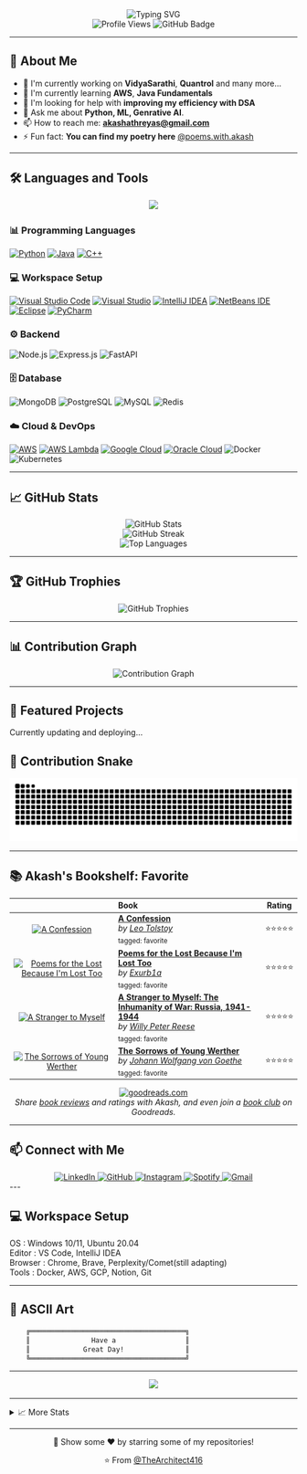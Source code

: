 <div align="center">
  <img src="https://readme-typing-svg.demolab.com?font=Fira+Code&size=32&duration=2800&pause=2000&color=A9FEF7&center=true&vCenter=true&width=940&lines=Hey!+It's+Akash+here!;I'm+a+passionate+learner;I+love+creating+innovative+solutions;Focusing+on+AI/ML+and...+Cloud+Computing!;Welcome+to+my+GitHub+profile!" alt="Typing SVG" />
</div>

<div align="center">
  <img src="https://komarev.com/ghpvc/?username=TheArchitect416&color=0e75b6&style=flat" alt="Profile Views" />
  <img src="https://img.shields.io/github/followers/TheArchitect416?label=Followers&style=social" alt="GitHub Badge" />
</div>

---

## 🚀 About Me

- 🔭 I'm currently working on **VidyaSarathi**, **Quantrol** and many more...
- 🌱 I'm currently learning **AWS**, **Java Fundamentals**
- 🤔 I'm looking for help with **improving my efficiency with DSA**
- 💬 Ask me about **Python, ML, Genrative AI**.
- 📫 How to reach me: **akashathreyas@gmail.com**
- ⚡ Fun fact: **You can find my poetry here** [@poems.with.akash](https://www.instagram.com/poems.with.akash)

---

## 🛠️ Languages and Tools

<div align="center">
  <img src="https://skillicons.dev/icons?i=python,java,cpp,ts,react,nodejs,express,mongodb,postgresql,git,kubernetes,aws&perline=10" />
</div>

### 📊 Programming Languages
[![Python](https://img.shields.io/badge/Python-3776AB?logo=python&logoColor=fff)](#)
[![Java](https://img.shields.io/badge/Java-%23ED8B00.svg?logo=openjdk&logoColor=white)](#)
[![C++](https://img.shields.io/badge/C++-%2300599C.svg?logo=c%2B%2B&logoColor=white)](#)

### 💻 Workspace Setup
[![Visual Studio Code](https://custom-icon-badges.demolab.com/badge/Visual%20Studio%20Code-0078d7.svg?logo=vsc&logoColor=white)](#)
[![Visual Studio](https://custom-icon-badges.demolab.com/badge/Visual%20Studio-5C2D91.svg?&logo=visualstudio&logoColor=white)](#)
[![IntelliJ IDEA](https://img.shields.io/badge/IntelliJIDEA-000000.svg?logo=intellij-idea&logoColor=white)](#)
[![NetBeans IDE](https://img.shields.io/badge/NetBeans%20IDE-1B6AC6.svg?logo=apache-netbeans-ide&logoColor=white)](#)
[![Eclipse](https://img.shields.io/badge/Eclipse-FE7A16.svg?logo=Eclipse&logoColor=white)](#)
[![PyCharm](https://img.shields.io/badge/PyCharm-000?logo=pycharm&logoColor=fff)](#)

### ⚙️ Backend
![Node.js](https://img.shields.io/badge/-Node.js-339933?style=flat-square&logo=node.js&logoColor=white)
![Express.js](https://img.shields.io/badge/-Express.js-000000?style=flat-square&logo=express&logoColor=white)
![FastAPI](https://img.shields.io/badge/-FastAPI-009688?style=flat-square&logo=fastapi&logoColor=white)

### 🗄️ Database
![MongoDB](https://img.shields.io/badge/-MongoDB-47A248?style=flat-square&logo=mongodb&logoColor=white)
![PostgreSQL](https://img.shields.io/badge/-PostgreSQL-336791?style=flat-square&logo=postgresql&logoColor=white)
![MySQL](https://img.shields.io/badge/-MySQL-4479A1?style=flat-square&logo=mysql&logoColor=white)
![Redis](https://img.shields.io/badge/-Redis-DC382D?style=flat-square&logo=redis&logoColor=white)

### ☁️ Cloud & DevOps
[![AWS](https://custom-icon-badges.demolab.com/badge/AWS-%23FF9900.svg?logo=aws&logoColor=white)](#)
[![AWS Lambda](https://custom-icon-badges.demolab.com/badge/AWS%20Lambda-%23FF9900.svg?logo=aws-lambda&logoColor=white)](#)
[![Google Cloud](https://img.shields.io/badge/Google%20Cloud-%234285F4.svg?logo=google-cloud&logoColor=white)](#)
[![Oracle Cloud](https://custom-icon-badges.demolab.com/badge/Oracle%20Cloud-F80000?logo=oracle&logoColor=white)](#)
![Docker](https://img.shields.io/badge/-Docker-2496ED?style=flat-square&logo=docker&logoColor=white)
![Kubernetes](https://img.shields.io/badge/-Kubernetes-326CE5?style=flat-square&logo=kubernetes&logoColor=white)

---

## 📈 GitHub Stats

<div align="center">
  <img src="https://github-readme-stats.vercel.app/api?username=TheArchitect416&show_icons=true&theme=tokyonight&hide_border=true&count_private=true" alt="GitHub Stats" />
</div>

<div align="center">
  <img src="https://github-readme-streak-stats.herokuapp.com/?user=TheArchitect416&theme=tokyonight&hide_border=true" alt="GitHub Streak" />
</div>

<div align="center">
  <img src="https://github-readme-stats.vercel.app/api/top-langs/?username=TheArchitect416&theme=tokyonight&hide_border=true&layout=compact" alt="Top Languages" />
</div>

---

## 🏆 GitHub Trophies

<div align="center">
  <img src="https://github-profile-trophy.vercel.app/?username=TheArchitect416&theme=tokyonight&no-frame=true&row=1&column=7" alt="GitHub Trophies" />
</div>

---

## 📊 Contribution Graph

<div align="center">
  <img src="https://github-readme-activity-graph.vercel.app/graph?username=TheArchitect416&theme=tokyo-night&hide_border=true" alt="Contribution Graph" />
</div>

---

## 🎯 Featured Projects

Currently updating and deploying...

## 🐍 Contribution Snake

<div align="center">
  <img src="https://raw.githubusercontent.com/TheArchitect416/TheArchitect416/output/snake.svg" alt="Snake animation" />
</div>

---

## 📚 Akash's Bookshelf: Favorite

<div align="center">

| | **Book** | **Rating** |
|:---:|:---|:---:|
| [![A Confession](https://i.gr-assets.com/images/S/compressed.photo.goodreads.com/books/1348237118l/26244._SX50_.jpg)](https://www.goodreads.com/review/show/7898413617) | **[A Confession](https://www.goodreads.com/review/show/7898413617)**<br>*by [Leo Tolstoy](https://www.goodreads.com/author/show/128382.Leo_Tolstoy)*<br><sub>tagged: favorite</sub> | ⭐⭐⭐⭐⭐ |
| [![Poems for the Lost Because I'm Lost Too](https://i.gr-assets.com/images/S/compressed.photo.goodreads.com/books/1669939508l/63905047._SY75_.jpg)](https://www.goodreads.com/review/show/7898402118) | **[Poems for the Lost Because I'm Lost Too](https://www.goodreads.com/review/show/7898402118)**<br>*by [Exurb1a](https://www.goodreads.com/author/show/15241440.Exurb1a)*<br><sub>tagged: favorite</sub> | ⭐⭐⭐⭐⭐ |
| [![A Stranger to Myself](https://i.gr-assets.com/images/S/compressed.photo.goodreads.com/books/1312013221l/115133._SX50_.jpg)](https://www.goodreads.com/review/show/7898400811) | **[A Stranger to Myself: The Inhumanity of War: Russia, 1941-1944](https://www.goodreads.com/review/show/7898400811)**<br>*by [Willy Peter Reese](https://www.goodreads.com/author/show/66694.Willy_Peter_Reese)*<br><sub>tagged: favorite</sub> | ⭐⭐⭐⭐⭐ |
| [![The Sorrows of Young Werther](https://i.gr-assets.com/images/S/compressed.photo.goodreads.com/books/1386920896l/16640._SY75_.jpg)](https://www.goodreads.com/review/show/7898397117) | **[The Sorrows of Young Werther](https://www.goodreads.com/review/show/7898397117)**<br>*by [Johann Wolfgang von Goethe](https://www.goodreads.com/author/show/285217.Johann_Wolfgang_von_Goethe)*<br><sub>tagged: favorite</sub> | ⭐⭐⭐⭐⭐ |

</div>

<div align="center">
  <a href="https://www.goodreads.com/">
    <img src="https://s.gr-assets.com/images/widget/widget_logo.gif" alt="goodreads.com" />
  </a>
</div>

<div align="center">
  <em>Share <a href="https://www.goodreads.com/">book reviews</a> and ratings with Akash, and even join a <a href="https://www.goodreads.com/group">book club</a> on Goodreads.</em>
</div>


---

## 📫 Connect with Me
<div align="center">
  <a href="https://www.linkedin.com/in/akash-m-athreyas-1b0556257/">
    <img src="https://img.shields.io/badge/LinkedIn-0077B5?style=for-the-badge&logo=linkedin&logoColor=white" alt="LinkedIn" />
  </a>
  <a href="https://github.com/TheArchitect416">
    <img src="https://img.shields.io/badge/GitHub-181717?style=for-the-badge&logo=github&logoColor=white" alt="GitHub" />
  </a>
  <a href="https://instagram.com/akash.m.athreyas">
    <img src="https://img.shields.io/badge/Instagram-E4405F?style=for-the-badge&logo=instagram&logoColor=white" alt="Instagram" />
  </a>
  <a href="https://open.spotify.com/user/3wbvd1d65wqhgfb67ctdfp7hd?si=4gz3E1xWRDiMQJto3KFrJQ">
    <img src="https://img.shields.io/badge/Spotify-1DB954?style=for-the-badge&logo=spotify&logoColor=white" alt="Spotify" />
  </a>
  <a href="mailto:akashathreyas@gmail.com">
    <img src="https://img.shields.io/badge/Gmail-D14836?style=for-the-badge&logo=gmail&logoColor=white" alt="Gmail" />
  </a>
</div>
---

## 💻 Workspace Setup

OS          : Windows 10/11, Ubuntu 20.04\
Editor      : VS Code, IntelliJ IDEA\
Browser     : Chrome, Brave, Perplexity/Comet(still adapting)\
Tools       : Docker, AWS, GCP, Notion, Git

---

## 🎨 ASCII Art
```
    ╔══════════════════════════════════════╗
    ║               Have a                 ║
    ║             Great Day!               ║
    ╚══════════════════════════════════════╝
```

---

<div align="center">
  <img src="https://capsule-render.vercel.app/api?type=waving&color=gradient&customColorList=6,11,20&height=150&section=footer&text=Thanks%20for%20visiting!&fontSize=40&fontColor=fff&animation=twinkling&fontAlignY=75"/>
</div>

---

<details>
<summary>📈 More Stats</summary>

### 🔥 Streak Stats
<img src="https://github-readme-streak-stats.herokuapp.com/?user=TheArchitect416&theme=dark&hide_border=true" alt="Streak Stats">

### 📊 Detailed Stats
<img src="https://github-profile-summary-cards.vercel.app/api/cards/profile-details?username=TheArchitect416&theme=github_dark" alt="Profile Details">

### 💻 Most Used Languages
<img src="https://github-profile-summary-cards.vercel.app/api/cards/most-commit-language?username=TheArchitect416&theme=github_dark" alt="Most Commit Language">

### ⏰ Commit Time Distribution
<img src="https://github-profile-summary-cards.vercel.app/api/cards/productive-time?username=TheArchitect416&theme=github_dark&utcOffset=8" alt="Productive Time">

</details>

---

<div align="center">
  <p>💫 Show some ❤️ by starring some of my repositories!</p>
  <p>⭐️ From <a href="https://github.com/TheArchitect416">@TheArchitect416</a></p>
</div>
